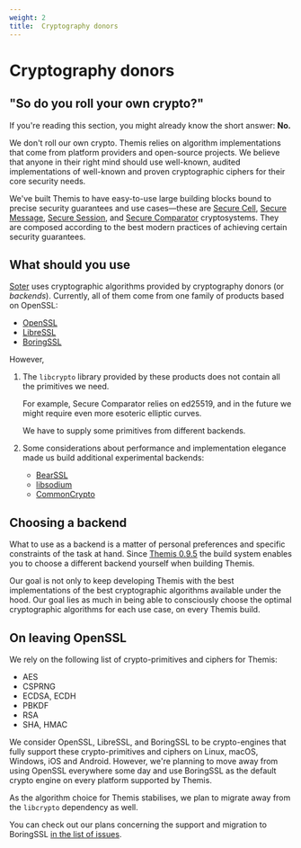 ```yaml
---
weight: 2
title:  Cryptography donors
---
```


# Cryptography donors

## "So do you roll your own crypto?"

If you're reading this section, you might already know the short answer: **No.**

We don't roll our own crypto.
Themis relies on algorithm implementations
that come from platform providers and open-source projects.
We believe that anyone in their right mind should use well-known,
audited implementations of well-known and proven cryptographic ciphers
for their core security needs.

We've built Themis to have easy-to-use large building blocks
bound to precise security guarantees and use cases—these are
[Secure Cell](../crypto-systems/secure-cell/),
[Secure Message](../crypto-systems/secure-message/),
[Secure Session](../crypto-systems/secure-session/),
and [Secure Comparator](../crypto-systems/secure-comparator/) cryptosystems.
They are composed according to the best modern practices of achieving certain security guarantees.

## What should you use

[Soter](/docs/themis/themis-architecture/soter/)
uses cryptographic algorithms provided by cryptography donors (or _backends_).
Currently, all of them come from one family of products based on OpenSSL:

  - [OpenSSL](https://www.openssl.org/)
  - [LibreSSL](http://www.libressl.org/)
  - [BoringSSL](https://boringssl.googlesource.com/boringssl/)

However,

 1. The `libcrypto` library provided by these products does not contain all the primitives we need.

    For example, Secure Comparator relies on ed25519,
    and in the future we might require even more esoteric elliptic curves.

    We have to supply some primitives from different backends.

 2. Some considerations about performance and implementation elegance
    made us build additional experimental backends:

    - [BearSSL](https://bearssl.org/)
    - [libsodium](https://libsodium.gitbook.io/doc/)
    - [CommonCrypto](https://github.com/soffes/CommonCrypto)

## Choosing a backend

What to use as a backend is a matter of personal preferences
and specific constraints of the task at hand.
Since [Themis 0.9.5](https://github.com/cossacklabs/themis/releases/tag/0.9.5)
the build system enables you to choose a different backend yourself when building Themis.

Our goal is not only to keep developing Themis with the best implementations
of the best cryptographic algorithms available under the hood.
Our goal lies as much in being able to consciously choose the optimal cryptographic algorithms
for each use case, on every Themis build.

## On leaving OpenSSL

We rely on the following list of crypto-primitives and ciphers for Themis:

  - AES
  - CSPRNG
  - ECDSA, ECDH
  - PBKDF
  - RSA
  - SHA, HMAC

We consider OpenSSL, LibreSSL, and BoringSSL
to be crypto-engines that fully support these crypto-primitives and ciphers
on Linux, macOS, Windows, iOS and Android.
However, we're planning to move away from using OpenSSL everywhere some day
and use BoringSSL as the default crypto engine on every platform supported by Themis.

As the algorithm choice for Themis stabilises,
we plan to migrate away from the `libcrypto` dependency as well.

You can check out our plans concerning the support and migration to BoringSSL
[in the list of issues](https://github.com/cossacklabs/themis/issues?utf8=%E2%9C%93&q=is%3Aissue+boringssl).
